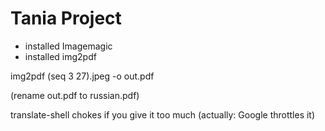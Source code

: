 # Tania Project

- installed Imagemagic
- installed img2pdf

img2pdf (seq 3 27).jpeg -o out.pdf

(rename out.pdf to russian.pdf)

translate-shell chokes if you give it too much
(actually: Google throttles it)


